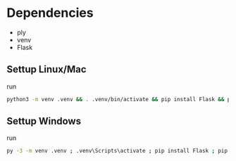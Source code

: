 # Dependencies  

- ply
- venv
- Flask

## Settup Linux/Mac

run

```sh
python3 -m venv .venv && . .venv/bin/activate && pip install Flask && pip install ply
```

## Settup Windows

run

```bash
py -3 -m venv .venv ; .venv\Scripts\activate ; pip install Flask ; pip install ply
```
